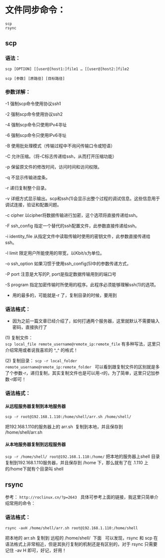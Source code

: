 # 文件同步命令：
    scp
    rsync
    
## scp
### 语法：
` scp [OPTION] [[user@]host1:]file1 … [[user@]host2:]file2 `  

` scp [参数] [原路径] [目标路径] `

### 参数详解：  
-1  强制scp命令使用协议ssh1  

-2  强制scp命令使用协议ssh2  

-4  强制scp命令只使用IPv4寻址  

-6  强制scp命令只使用IPv6寻址  

-B  使用批处理模式（传输过程中不询问传输口令或短语）  

-C  允许压缩。（将-C标志传递给ssh，从而打开压缩功能）  

-p 保留原文件的修改时间，访问时间和访问权限。  

-q  不显示传输进度条。  

-r  递归复制整个目录。  

-v 详细方式显示输出。scp和ssh(1)会显示出整个过程的调试信息。这些信息用于调试连接，验证和配置问题。   

-c cipher  以cipher将数据传输进行加密，这个选项将直接传递给ssh。   

-F ssh_config  指定一个替代的ssh配置文件，此参数直接传递给ssh。  

-i identity_file  从指定文件中读取传输时使用的密钥文件，此参数直接传递给ssh。    

-l limit  限定用户所能使用的带宽，以Kbit/s为单位。     

-o ssh_option  如果习惯于使用ssh_config(5)中的参数传递方式，   

-P port  注意是大写的P, port是指定数据传输用到的端口号   

-S program  指定加密传输时所使用的程序。此程序必须能够理解ssh(1)的选项。  

* 用的最多的，可能就是-r 了，复制目录的时候，要用到   

### 语法格式：  
* 因为之前一篇文章已经介绍了，如何打通两个服务器，这里就默认不需要输入密码，直接执行了  

(1) 复制文件：   
` scp local_file remote_username@remote_ip:remote_file `
有多种写法，这里只介绍常用或者说我喜欢的 ^_^ 的格式！  
  
(2) 复制目录：
` scp -r local_folder remote_username@remote_ip:remote_folder  `
可以看到跟复制文件的区别就是多了个参数-r，递归复制，其实复制文件也是可以用-r的，为了简单，这里只记加参数-r即可！

### 语法格式：  
#### 从远程服务器复制到本地服务器
` scp -r root@192.168.1.110:/home/shell/arr.sh /home/shell/ `  

把192.168.1.110的服务器上的 arr.sh  复制到本地，并且保存到 /home/shell/arr.sh


#### 从本地服务器复制到远程服务器
` scp -r /home/shell/ root@192.168.1.110:/home/ `
把本地的服务器上shell 目录复制到192.168.1.110服务器，并且保存到 /home 下，那么就有了在 .1.110 上的/home下就有个目录叫 shell
  
  

## rsync  
参考：
` http://roclinux.cn/?p=2643 `  
具体可参考上面的链接，我这里只简单介绍常用的命令：  
### 语法格式：  
` rsync -avH /home/shell/arr.sh root@192.168.1.110:/home/shell `

把本地的 arr.sh 复制到 远程的 /home/shell/  下面  
可以发现，rsync 和 scp 在语法格式上非常相近，但是其执行复制的机制还是有区别的，对于 rsync 只需要记住 -av H 即可，好记，好用！











